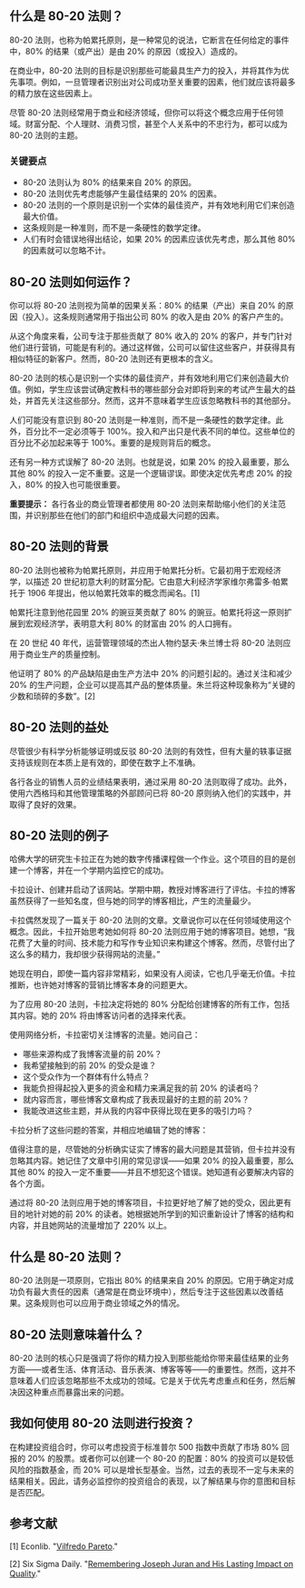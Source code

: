 ## 什么是 80-20 法则？

80-20 法则，也称为帕累托原则，是一种常见的说法，它断言在任何给定的事件中，80% 的结果（或产出）是由 20% 的原因（或投入）造成的。

在商业中，80-20 法则的目标是识别那些可能最具生产力的投入，并将其作为优先事项。例如，一旦管理者识别出对公司成功至关重要的因素，他们就应该将最多的精力放在这些因素上。

尽管 80-20 法则经常用于商业和经济领域，但你可以将这个概念应用于任何领域。财富分配、个人理财、消费习惯，甚至个人关系中的不忠行为，都可以成为 80-20 法则的主题。

### 关键要点

- 80-20 法则认为 80% 的结果来自 20% 的原因。
- 80-20 法则优先考虑能够产生最佳结果的 20% 的因素。
- 80-20 法则的一个原则是识别一个实体的最佳资产，并有效地利用它们来创造最大价值。
- 这条规则是一种准则，而不是一条硬性的数学定律。
- 人们有时会错误地得出结论，如果 20% 的因素应该优先考虑，那么其他 80% 的因素就可以忽略不计。

## 80-20 法则如何运作？

你可以将 80-20 法则视为简单的因果关系：80% 的结果（产出）来自 20% 的原因（投入）。这条规则通常用于指出公司 80% 的收入是由 20% 的客户产生的。

从这个角度来看，公司专注于那些贡献了 80% 收入的 20% 的客户，并专门针对他们进行营销，可能是有利的。通过这样做，公司可以留住这些客户，并获得具有相似特征的新客户。然而，80-20 法则还有更根本的含义。

80-20 法则的核心是识别一个实体的最佳资产，并有效地利用它们来创造最大价值。例如，学生应该尝试确定教科书的哪些部分会对即将到来的考试产生最大的益处，并首先关注这些部分。然而，这并不意味着学生应该忽略教科书的其他部分。

人们可能没有意识到 80-20 法则是一种准则，而不是一条硬性的数学定律。此外，百分比不一定必须等于 100%。投入和产出只是代表不同的单位。这些单位的百分比不必加起来等于 100%。重要的是规则背后的概念。

还有另一种方式误解了 80-20 法则。也就是说，如果 20% 的投入最重要，那么其他 80% 的投入一定不重要。这是一个逻辑谬误。即使决定优先考虑 20% 的投入，80% 的投入也可能很重要。

**重要提示：** 各行各业的商业管理者都使用 80-20 法则来帮助缩小他们的关注范围，并识别那些在他们的部门和组织中造成最大问题的因素。

## 80-20 法则的背景

80-20 法则也被称为帕累托原则，并应用于帕累托分析。它最初用于宏观经济学，以描述 20 世纪初意大利的财富分配。它由意大利经济学家维尔弗雷多·帕累托于 1906 年提出，他以帕累托效率的概念而闻名。[1]

帕累托注意到他花园里 20% 的豌豆荚贡献了 80% 的豌豆。帕累托将这一原则扩展到宏观经济学，表明意大利 80% 的财富由 20% 的人口拥有。

在 20 世纪 40 年代，运营管理领域的杰出人物约瑟夫·朱兰博士将 80-20 法则应用于商业生产的质量控制。

他证明了 80% 的产品缺陷是由生产方法中 20% 的问题引起的。通过关注和减少 20% 的生产问题，企业可以提高其产品的整体质量。朱兰将这种现象称为“关键的少数和琐碎的多数”。[2]

## 80-20 法则的益处

尽管很少有科学分析能够证明或反驳 80-20 法则的有效性，但有大量的轶事证据支持该规则在本质上是有效的，即使在数字上不准确。

各行各业的销售人员的业绩结果表明，通过采用 80-20 法则取得了成功。此外，使用六西格玛和其他管理策略的外部顾问已将 80-20 原则纳入他们的实践中，并取得了良好的效果。

## 80-20 法则的例子

哈佛大学的研究生卡拉正在为她的数字传播课程做一个作业。这个项目的目的是创建一个博客，并在一个学期内监控它的成功。

卡拉设计、创建并启动了该网站。学期中期，教授对博客进行了评估。卡拉的博客虽然获得了一些知名度，但与她的同学的博客相比，产生的流量最少。

卡拉偶然发现了一篇关于 80-20 法则的文章。文章说你可以在任何领域使用这个概念。因此，卡拉开始思考她如何将 80-20 法则应用于她的博客项目。她想，“我花费了大量的时间、技术能力和写作专业知识来构建这个博客。然而，尽管付出了这么多的精力，我却很少获得网站的流量。”

她现在明白，即使一篇内容非常精彩，如果没有人阅读，它也几乎毫无价值。卡拉推断，也许她对博客的营销比博客本身的问题更大。

为了应用 80-20 法则，卡拉决定将她的 80% 分配给创建博客的所有工作，包括其内容。她的 20% 将由博客访问者的选择来代表。

使用网络分析，卡拉密切关注博客的流量。她问自己：

- 哪些来源构成了我博客流量的前 20%？
- 我希望接触到的前 20% 的受众是谁？
- 这个受众作为一个群体有什么特点？
- 我能负担得起投入更多的资金和精力来满足我的前 20% 的读者吗？
- 就内容而言，哪些博客文章构成了我表现最好的主题的前 20%？
- 我能改进这些主题，并从我的内容中获得比现在更多的吸引力吗？

卡拉分析了这些问题的答案，并相应地编辑了她的博客：

值得注意的是，尽管她的分析确实证实了博客的最大问题是其营销，但卡拉并没有忽略其内容。她记住了文章中引用的常见谬误——如果 20% 的投入最重要，那么其他 80% 的投入一定不重要——并且不想犯这个错误。她知道有必要解决内容的各个方面。

通过将 80-20 法则应用于她的博客项目，卡拉更好地了解了她的受众，因此更有目的地针对她的前 20% 的读者。她根据她所学到的知识重新设计了博客的结构和内容，并且她网站的流量增加了 220% 以上。

## 什么是 80-20 法则？

80-20 法则是一项原则，它指出 80% 的结果来自 20% 的原因。它用于确定对成功负有最大责任的因素（通常是在商业环境中），然后专注于这些因素以改善结果。这条规则也可以应用于商业领域之外的情况。

## 80-20 法则意味着什么？

80-20 法则的核心只是强调了将你的精力投入到那些能给你带来最佳结果的业务方面——或者生活、体育活动、音乐表演、博客等等——的重要性。然而，这并不意味着人们应该忽略那些不太成功的领域。它是关于优先考虑重点和任务，然后解决因这种重点而暴露出来的问题。

## 我如何使用 80-20 法则进行投资？

在构建投资组合时，你可以考虑投资于标准普尔 500 指数中贡献了市场 80% 回报的 20% 的股票。或者你可以创建一个 80-20 的配置：80% 的投资可以是较低风险的指数基金，而 20% 可以是增长型基金。当然，过去的表现不一定与未来的结果相关。因此，请务必监控你的投资组合的表现，以了解结果与你的意图和目标是否匹配。

## 参考文献

[1] Econlib. "[Vilfredo Pareto](https://www.econlib.org/library/Enc/bios/Pareto.html)."

[2] Six Sigma Daily. "[Remembering Joseph Juran and His Lasting Impact on Quality](https://www.sixsigmadaily.com/remembering-joseph-juran-quality-improvement/)."
